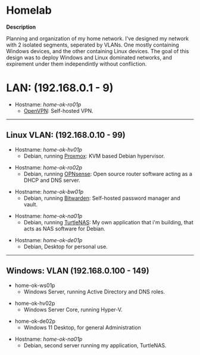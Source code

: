 # Homelab

**Description**

Planning and organization of my home network. I've designed my network with 2 isolated segments, seperated by VLANs. One mostly containing Windows devices, and the other containing Linux devices. The goal of this design was to deploy Windows and Linux dominated networks, and expirement under them independintly without confliction.


# LAN: (192.168.0.1 - 9)

- Hostname: *home-ok-ro01p*
  - [OpenVPN](https://github.com/OpenVPN/openvpn): Self-hosted VPN.

______________________________________________________________________________


## Linux VLAN: (192.168.0.10 - 99)

- Hostname: *home-ok-hv01p*
  - Debian, running [Proxmox](https://www.proxmox.com/en/): KVM based Debian hypervisor.
>
- Hostname: *home-ok-ro02p*
  - Debian, running [OPNsense](https://opnsense.org/): Open source router software acting as a DHCP and DNS server.
>
- Hostname: *home-ok-bw01p*
  - Debian, running [Bitwarden](https://github.com/bitwarden/server): Self-hosted password manager and vault.
>
- Hostname: *home-ok-na01p*
  - Debian, running [TurtleNAS](https://github.com/allenc125789/TurtleNAS): My own application that i'm building, that acts as NAS software for Debian.
>
- Hostname: *home-ok-de01p*
  - Debian, Desktop for personal use.
>
______________________________________________________________________________

## Windows: VLAN (192.168.0.100 - 149)

- home-ok-ws01p
  - Windows Server, running Active Directory and DNS roles.
>
- home-ok-hv02p
  - Windows Server Core, running Hyper-V.
>
- home-ok-de02p
  - Windows 11 Desktop, for general Administration
>
- Hostname: *home-ok-na01p*
  - Debian, second server running my application, TurtleNAS.
